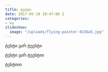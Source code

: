 ```yaml
---
title: ტესტი
date: 2017-05-10 10:47:00 Z
categories:
- ka
slideshow:
  image: "/uploads/flying-painter-023ba5.jpg"
---
```


ტესტი ვარ ტეესტი

ტესტი ვარ ტეესტიი

ტესტიიი